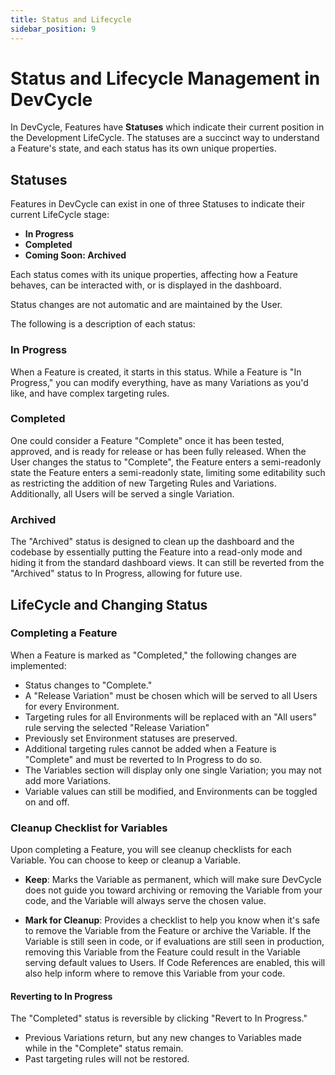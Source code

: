 ```yaml
---
title: Status and Lifecycle
sidebar_position: 9
---
```


# Status and Lifecycle Management in DevCycle

In DevCycle, Features have **Statuses** which indicate their current position in the Development LifeCycle. The statuses are a succinct way to understand a Feature's state, and each status has its own unique properties.

## Statuses

Features in DevCycle can exist in one of three Statuses to indicate their current LifeCycle stage:

- **In Progress**
- **Completed**
- **Coming Soon: Archived**

Each status comes with its unique properties, affecting how a Feature behaves, can be interacted with, or is displayed in the dashboard.

Status changes are not automatic and are maintained by the User.

The following is a description of each status:

### In Progress

When a Feature is created, it starts in this status. While a Feature is "In Progress," you can modify everything, have as many Variations as you'd like, and have complex targeting rules.

### Completed

One could consider a Feature "Complete" once it has been tested, approved, and is ready for release or has been fully released. When the User changes the status to "Complete", the Feature enters a semi-readonly state the Feature enters a semi-readonly state, limiting some editability such as restricting the addition of new Targeting Rules and Variations. Additionally, all Users will be served a single Variation. 

### Archived

The "Archived" status is designed to clean up the dashboard and the codebase by essentially putting the Feature into a read-only mode and hiding it from the standard dashboard views. It can still be reverted from the "Archived" status to In Progress, allowing for future use.

## LifeCycle and Changing Status

### Completing a Feature

When a Feature is marked as "Completed," the following changes are implemented:

- Status changes to "Complete."
- A "Release Variation" must be chosen which will be served to all Users for every Environment.
- Targeting rules for all Environments will be replaced with an "All users" rule serving the selected "Release Variation"
- Previously set Environment statuses are preserved.
- Additional targeting rules cannot be added when a Feature is "Complete" and must be reverted to In Progress to do so.
- The Variables section will display only one single Variation; you may not add more Variations.
- Variable values can still be modified, and Environments can be toggled on and off.

### Cleanup Checklist for Variables

Upon completing a Feature, you will see cleanup checklists for each Variable. You can choose to keep or cleanup a Variable.

- **Keep**: Marks the Variable as permanent, which will make sure DevCycle does not guide you toward archiving or removing the Variable from your code, and the Variable will always serve the chosen value. 

- **Mark for Cleanup**: Provides a checklist to help you know when it's safe to remove the Variable from the Feature or archive the Variable. If the Variable is still seen in code, or if evaluations are still seen in production, removing this Variable from the Feature could result in the Variable serving default values to Users. If Code References are enabled, this will also help inform where to remove this Variable from your code. 

#### Reverting to In Progress

The "Completed" status is reversible by clicking "Revert to In Progress."

- Previous Variations return, but any new changes to Variables made while in the "Complete" status remain.
- Past targeting rules will not be restored.